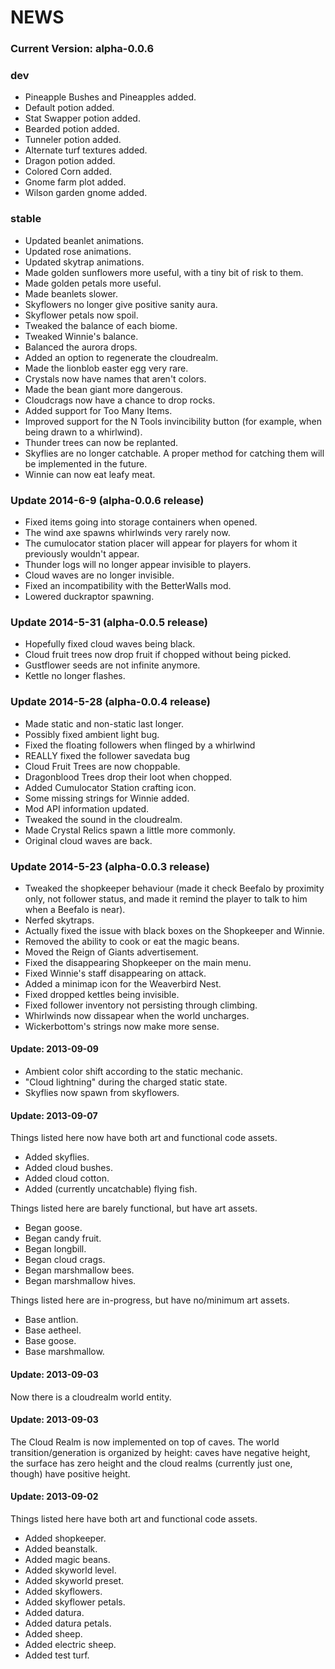 NEWS
===============================================================================

<!--
This is a comment block.

I converted the NEWS file to Markdown, so they can more easily be read from GitHub.
The nice thing about Markdown is that its syntax is very natural (being converted
to HTML). In fact, the original version from debugman18 was pretty much Markdown
already. Just avoid underscores, since they have a special meaning in MD.

Read this file in the GitHub code browser to see how it looks like (and how it's
much better than just plain text).

This link has some nice info on Markdown: http://daringfireball.net/projects/markdown

-simplex
-->

<!--
I'm prefixing the list of changes by date, since I suppose we'll remain at prealpha
for quite some time.
-->

### Current Version: alpha-0.0.6

### dev
+ Pineapple Bushes and Pineapples added.
+ Default potion added.
+ Stat Swapper potion added.
+ Bearded potion added.
+ Tunneler potion added.
+ Alternate turf textures added.
+ Dragon potion added.
+ Colored Corn added.
+ Gnome farm plot added.
+ Wilson garden gnome added.


### stable
+ Updated beanlet animations.
+ Updated rose animations.
+ Updated skytrap animations.
+ Made golden sunflowers more useful, with a tiny bit of risk to them.
+ Made golden petals more useful.
+ Made beanlets slower.
+ Skyflowers no longer give positive sanity aura.
+ Skyflower petals now spoil.
+ Tweaked the balance of each biome.
+ Tweaked Winnie's balance.
+ Balanced the aurora drops.
+ Added an option to regenerate the cloudrealm.
+ Made the lionblob easter egg very rare.
+ Crystals now have names that aren't colors.
+ Made the bean giant more dangerous.
+ Cloudcrags now have a chance to drop rocks.
+ Added support for Too Many Items.
+ Improved support for the N Tools invincibility button (for example, when being drawn to a whirlwind).
+ Thunder trees can now be replanted.
+ Skyflies are no longer catchable. A proper method for catching them will be implemented in the future.
+ Winnie can now eat leafy meat.


### Update 2014-6-9 (alpha-0.0.6 release)
+ Fixed items going into storage containers when opened.
+ The wind axe spawns whirlwinds very rarely now.
+ The cumulocator station placer will appear for players for whom it previously wouldn't appear.
+ Thunder logs will no longer appear invisible to players.
+ Cloud waves are no longer invisible.
+ Fixed an incompatibility with the BetterWalls mod.
+ Lowered duckraptor spawning.


### Update 2014-5-31 (alpha-0.0.5 release)
+ Hopefully fixed cloud waves being black.
+ Cloud fruit trees now drop fruit if chopped without being picked.
+ Gustflower seeds are not infinite anymore.
+ Kettle no longer flashes.


### Update 2014-5-28 (alpha-0.0.4 release)

+ Made static and non-static last longer.
+ Possibly fixed ambient light bug.
+ Fixed the floating followers when flinged by a whirlwind
+ REALLY fixed the follower savedata bug
+ Cloud Fruit Trees are now choppable.
+ Dragonblood Trees drop their loot when chopped.
+ Added Cumulocator Station crafting icon.
+ Some missing strings for Winnie added.
+ Mod API information updated.
+ Tweaked the sound in the cloudrealm.
+ Made Crystal Relics spawn a little more commonly.
+ Original cloud waves are back.


### Update 2014-5-23 (alpha-0.0.3 release)

+ Tweaked the shopkeeper behaviour (made it check Beefalo by proximity only, not follower status, and made it remind the player to talk to him when a Beefalo is near).
+ Nerfed skytraps.
+ Actually fixed the issue with black boxes on the Shopkeeper and Winnie.
+ Removed the ability to cook or eat the magic beans. 
+ Moved the Reign of Giants advertisement.
+ Fixed the disappearing Shopkeeper on the main menu.
+ Fixed Winnie's staff disappearing on attack.
+ Added a minimap icon for the Weaverbird Nest.
+ Fixed dropped kettles being invisible.
+ Fixed follower inventory not persisting through climbing.
+ Whirlwinds now dissapear when the world uncharges.
+ Wickerbottom's strings now make more sense.


#### Update: 2013-09-09

+ Ambient color shift according to the static mechanic.
+ "Cloud lightning" during the charged static state.
+ Skyflies now spawn from skyflowers.

#### Update: 2013-09-07

Things listed here now have both art and functional code assets.
+ Added skyflies.
+ Added cloud bushes.
+ Added cloud cotton.
+ Added (currently uncatchable) flying fish.

Things listed here are barely functional, but have art assets.
+ Began goose.
+ Began candy fruit.
+ Began longbill.
+ Began cloud crags.
+ Began marshmallow bees.
+ Began marshmallow hives.

Things listed here are in-progress, but have no/minimum art assets.
+ Base antlion.
+ Base aetheel.
+ Base goose.
+ Base marshmallow.

#### Update: 2013-09-03

Now there is a cloudrealm world entity.

#### Update: 2013-09-03

The Cloud Realm is now implemented on top of caves. The world transition/generation
is organized by height: caves have negative height, the surface has zero height and
the cloud realms (currently just one, though) have positive height.

#### Update: 2013-09-02

Things listed here have both art and functional code assets.
+ Added shopkeeper.
+ Added beanstalk.
+ Added magic beans.
+ Added skyworld level.
+ Added skyworld preset.
+ Added skyflowers.
+ Added skyflower petals.
+ Added datura.
+ Added datura petals.
+ Added sheep.
+ Added electric sheep.
+ Added test turf.

<!--
vim: ft=markdown:
-->

